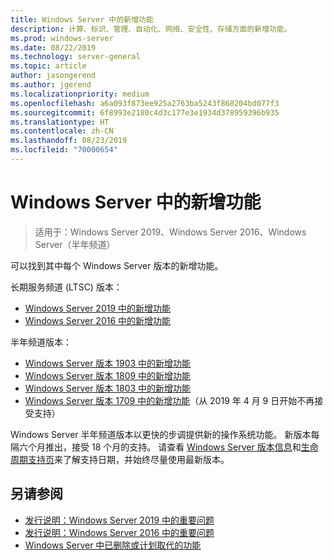 ```yaml
---
title: Windows Server 中的新增功能
description: 计算、标识、管理、自动化、网络、安全性、存储方面的新增功能。
ms.prod: windows-server
ms.date: 08/22/2019
ms.technology: server-general
ms.topic: article
author: jasongerend
ms.author: jgerend
ms.localizationpriority: medium
ms.openlocfilehash: a6a093f873ee925a2763ba5243f868204bd077f3
ms.sourcegitcommit: 6f8993e2180c4d3c177e3e1934d378959396b935
ms.translationtype: HT
ms.contentlocale: zh-CN
ms.lasthandoff: 08/23/2019
ms.locfileid: "70000654"
---
```

# <a name="whats-new-in-windows-server"></a>Windows Server 中的新增功能

> 适用于：Windows Server 2019、Windows Server 2016、Windows Server（半年频道）

可以找到其中每个 Windows Server 版本的新增功能。  

长期服务频道 (LTSC) 版本：

- [Windows Server 2019 中的新增功能](../get-started-19/whats-new-19.md)
- [Windows Server 2016 中的新增功能](whats-new-in-windows-server-2016.md)

半年频道版本：

- [Windows Server 版本 1903 中的新增功能](../get-started-19/whats-new-in-windows-server-1903.md)
- [Windows Server 版本 1809 中的新增功能](whats-new-in-windows-server-1809.md)
- [Windows Server 版本 1803 中的新增功能](whats-new-in-windows-server-1803.md)
- [Windows Server 版本 1709 中的新增功能](whats-new-in-windows-server-1709.md)（从 2019 年 4 月 9 日开始不再接受支持）

Windows Server 半年频道版本以更快的步调提供新的操作系统功能。 新版本每隔六个月推出，接受 18 个月的支持。 请查看 [Windows Server 版本信息](windows-server-release-info.md)和[生命周期支持页](https://support.microsoft.com/lifecycle)来了解支持日期，并始终尽量使用最新版本。

## <a name="see-also"></a>另请参阅

- [发行说明：Windows Server 2019 中的重要问题](../get-started-19/rel-notes-19.md)
- [发行说明：Windows Server 2016 中的重要问题](Windows-Server-2016-GA-Release-Notes.md)
- [Windows Server 中已删除或计划取代的功能](../get-started-19/removed-features.md)